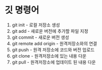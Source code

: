 # 깃 명령어
1. git init - 로컬 저장소 생성
2. git add - 새로운 버전에 추가할 파일 지정
3. git commit - 새로운 버전 생성
4. git remote add origin - 원격저장소와의 연결
5. git push - 원격 저장소에 코드와 버전 업로드
6. git clone - 원격저장소에 있는 내용 다운
7. git pull - 원격저장소에 업데이트 된 내용 다운